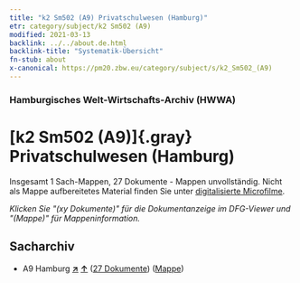 ```yaml
---
title: "k2 Sm502 (A9) Privatschulwesen (Hamburg)"
etr: category/subject/k2 Sm502 (A9)
modified: 2021-03-13
backlink: ../../about.de.html
backlink-title: "Systematik-Übersicht"
fn-stub: about
x-canonical: https://pm20.zbw.eu/category/subject/s/k2_Sm502_(A9)
---
```


### Hamburgisches Welt-Wirtschafts-Archiv (HWWA)
# [k2 Sm502 (A9)]{.gray}&#8201; Privatschulwesen (Hamburg)&#160; 




Insgesamt 1 Sach-Mappen, 27 Dokumente - Mappen unvollständig.
Nicht als Mappe aufbereitetes Material finden Sie unter [digitalisierte Microfilme](/film/h1_sh.de.html).

_Klicken Sie "(xy Dokumente)" für die Dokumentanzeige im DFG-Viewer und "(Mappe)" für Mappeninformation._

## Sacharchiv



- A9 Hamburg [**&nearr;**](../../../geo/i/140905/about.de.html "Hamburg (alle Mappen)") [**&uarr;**](../../../geo/about.de.html#A9 "Ländersystematik") (<a href="https://pm20.zbw.eu/dfgview/sh/140905,144750" title="über: Hamburg : Privatschulwesen (Hamburg)" target="_blank">27 Dokumente</a>) ([Mappe](../../../../folder/sh/1409xx/140905/1447xx/144750/about.de.html))


